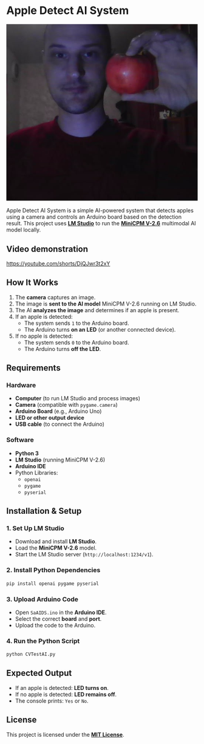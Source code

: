 # Apple Detect AI System

![Webcap photo](https://raw.githubusercontent.com/techn0man1ac/AppleDetectAISystem/refs/heads/main/imgs/filename.jpg)

Apple Detect AI System is a simple AI-powered system that detects apples using a camera and controls an Arduino board based on the detection result. This project uses **[LM Studio](https://lmstudio.ai/)** to run the **[MiniCPM V-2.6](https://huggingface.co/openbmb/MiniCPM-V-2_6)** multimodal AI model locally.

## Video demonstration

https://youtube.com/shorts/DjQJwr3t2xY

## How It Works

1. The **camera** captures an image.
2. The image is **sent to the AI model** MiniCPM V-2.6 running on LM Studio.
3. The AI **analyzes the image** and determines if an apple is present.
4. If an apple is detected:
   - The system sends `1` to the Arduino board.
   - The Arduino turns **on an LED** (or another connected device).
5. If no apple is detected:
   - The system sends `0` to the Arduino board.
   - The Arduino turns **off the LED**.

## Requirements

### Hardware

- **Computer** (to run LM Studio and process images)
- **Camera** (compatible with `pygame.camera`)
- **Arduino Board** (e.g., Arduino Uno)
- **LED or other output device**
- **USB cable** (to connect the Arduino)

### Software

- **Python 3**
- **LM Studio** (running MiniCPM V-2.6)
- **Arduino IDE**
- Python Libraries:
  - `openai`
  - `pygame`
  - `pyserial`

## Installation & Setup

### 1. Set Up LM Studio

- Download and install **LM Studio**.
- Load the **MiniCPM V-2.6** model.
- Start the LM Studio server (`http://localhost:1234/v1`).

### 2. Install Python Dependencies

```sh
pip install openai pygame pyserial
```

### 3. Upload Arduino Code

- Open `SaAIDS.ino` in the **Arduino IDE**.
- Select the correct **board** and **port**.
- Upload the code to the Arduino.

### 4. Run the Python Script

```sh
python CVTestAI.py
```

## Expected Output

- If an apple is detected: **LED turns on**.
- If no apple is detected: **LED remains off**.
- The console prints: `Yes` or `No`.

## License

This project is licensed under the **[MIT License](https://github.com/techn0man1ac/AppleDetectAISystem/blob/main/LICENSE)**.

